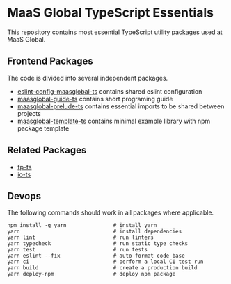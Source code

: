 # MaaS Global TypeScript Essentials

This repository contains most essential TypeScript utility packages used at MaaS Global.

## Frontend Packages

The code is divided into several independent packages.

* [eslint-config-maasglobal-ts](eslint-config-maasglobal-ts) contains shared eslint configuration
* [maasglobal-guide-ts](maasglobal-guide-ts) contains short programing guide
* [maasglobal-prelude-ts](maasglobal-prelude-ts) contains essential imports to be shared between projects
* [maasglobal-template-ts](maasglobal-template-ts) contains minimal example library with npm package template

## Related Packages

* [fp-ts](https://gcanti.github.io/fp-ts/introduction/core-concepts.html)
* [io-ts](https://github.com/gcanti/io-ts/blob/master/README.md#implemented-types--combinators)

## Devops

The following commands should work in all packages where applicable.

```
npm install -g yarn               # install yarn
yarn                              # install dependencies
yarn lint                         # run linters
yarn typecheck                    # run static type checks
yarn test                         # run tests
yarn eslint --fix                 # auto format code base
yarn ci                           # perform a local CI test run
yarn build                        # create a production build
yarn deploy-npm                   # deploy npm package
```
